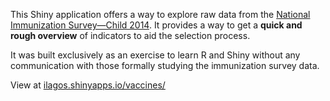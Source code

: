 This Shiny application offers a way to explore raw data from the [National Immunization Survey—Child 2014](https://www.cdc.gov/nchs/nis/data_files.htm). It provides a way to get a **quick and rough overview** of indicators to aid the selection process.

It was built exclusively as an exercise to learn R and Shiny without any communication with those formally studying the immunization survey data.

View at [ilagos.shinyapps.io/vaccines/](https://ilagos.shinyapps.io/vaccines/)
